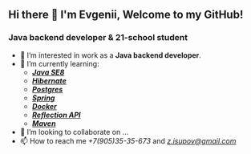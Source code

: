 ## Hi there 👋 I'm Evgenii, Welcome to my GitHub!

### Java backend developer & 21-school student
- 👀 I’m interested in work as a **Java backend developer**.
- 🌱 I’m currently learning:
   - [***Java SE8***]()
   - [***Hibernate***]()
   - [***Postgres***]()
   - [***Spring***]()
   - [***Docker***]()
   - [***Reflection API***]()
   - [***Maven***]()
- 💞️ I’m looking to collaborate on ...
- 📫 How to reach me *+7(905)35-35-673* and *z.isupov@gmail.com*
